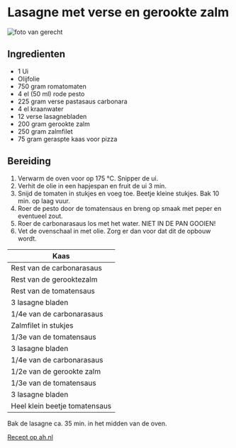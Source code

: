 # La­sag­ne met ver­se en ge­rook­te zalm

![foto van gerecht](https://static.ah.nl/static/recepten/img_048744_2048x1496_JPG.jpg)

## Ingredienten

- 1 Ui
- Olijfolie
- 750 gram romatomaten
- 4 el (50 ml) rode pesto
- 225 gram verse pastasaus carbonara
- 4 el kraanwater
- 12 verse lasagnebladen
- 200 gram gerookte zalm
- 250 gram zalmfilet
- 75 gram geraspte kaas voor pizza

## Bereiding

1. Verwarm de oven voor op 175 °C. Snipper de ui.
2. Verhit de olie in een hapjespan en fruit de ui 3 min.
3. Snijd de tomaten in stukjes en voeg toe. Beetje kleine stukjes. Bak 10 min. op laag vuur.
4. Roer de pesto door de tomatensaus en breng op smaak met peper en eventueel zout.
5. Roer de carbonarasaus los met het water. NIET IN DE PAN GOOIEN!
6. Vet de ovenschaal in met olie. Zorg er dan voor dat dit de opbouw wordt.

|Kaas|
|---|
|Rest van de carbonarasaus|
|Rest van de gerooktezalm|
|Rest van de tomatensaus|
|3 lasagne bladen|
|1/4e van de carbonarasaus|
|Zalmfilet in stukjes|
|1/3e van de tomatensaus|
|3 lasagne bladen|
|1/4e van de carbonarasaus|
|1/2e van de gerookte zalm|
|1/3e van de tomatensaus|
|3 lasagne bladen|
|Heel klein beetje tomatensaus|

Bak de lasagne ca. 35 min. in het midden van de oven.

[Recept op ah.nl](https://www.ah.nl/allerhande/recept/R-R706984)
